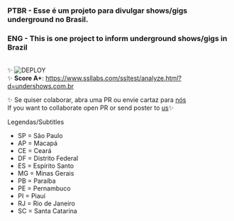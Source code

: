 ### **PTBR** - Esse é um projeto para divulgar shows/gigs underground no Brasil.

### **ENG** - This is one project to inform underground shows/gigs in Brazil
\
✨ ![DEPLOY](https://github.com/undershows/gigs/actions/workflows/workflow.yml/badge.svg) \
✨ **Score A+**: https://www.ssllabs.com/ssltest/analyze.html?d=undershows.com.br

✨ Se quiser colaborar, abra uma PR ou envie cartaz para [nós](mailto:undershows@gmail.com)  
If you want to collaborate open PR or send poster to [us](mailto:undershows@gmail.com)✨

Legendas/Subtitles
- SP = São Paulo
- AP = Macapá
- CE = Ceará
- DF = Distrito Federal
- ES = Espírito Santo
- MG = Minas Gerais
- PB = Paraíba
- PE = Pernambuco
- PI = Piauí
- RJ = Rio de Janeiro
- SC = Santa Catarina

